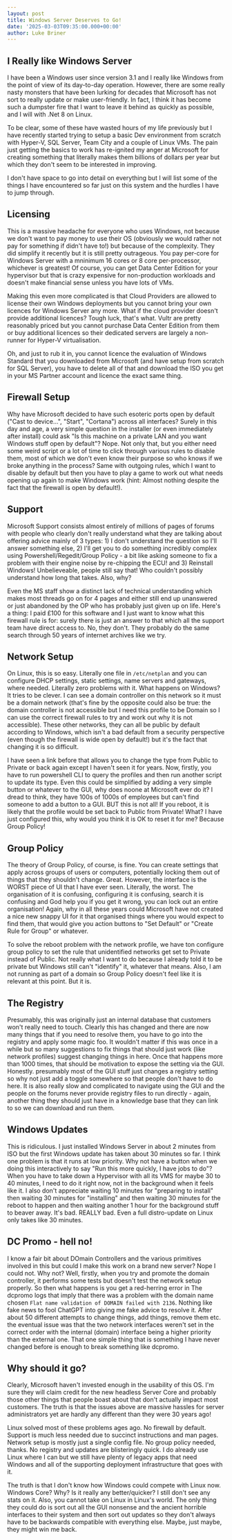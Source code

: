 ```yaml
---
layout: post
title: Windows Server Deserves to Go!
date: '2025-03-03T09:35:00.000+00:00'
author: Luke Briner
---
```


## I Really like Windows Server
I have been a Windows user since version 3.1 and I really like Windows from the point of view of its day-to-day operation. However, there are some really nasty monsters that have been lurking for decades that Microsoft has not sort to really update or make user-friendly. In fact, I think it has become such a dumpster fire that I want to leave it behind as quickly as possible, and I will with .Net 8 on Linux.

To be clear, some of these have wasted hours of my life previously but I have recently started trying to setup a basic Dev environment from scratch with Hyper-V, SQL Server, Team City and a couple of Linux VMs. The pain just getting the basics to work has re-ignited my anger at Microsoft for creating something that literally makes them billions of dollars per year but which they don't seem to be interested in improving.

I don't have space to go into detail on everything but I will list some of the things I have encountered so far just on this system and the hurdles I have to jump through.

## Licensing
This is a massive headache for everyone who uses Windows, not because we don't want to pay money to use their OS (obviously we would rather not pay for something if didn't have to!) but because of the complexity. They did simplify it recently but it is still pretty outrageous. You pay per-core for Windows Server with a mninimum 16 cores or 8 core per-processor, whichever is greatest! Of course, you can get Data Center Edition for your hypervisor but that is crazy expensive for non-production workloads and doesn't make financial sense unless you have lots of VMs.

Making this even more complicated is that Cloud Providers are allowed to license their own Windows deployments but you cannot bring your own licences for Windows Server any more. What if the cloud provider doesn't provide additional licences? Tough luck, that's what. Vultr are pretty reasonably priced but you cannot purchase Data Center Edition from them or buy additional licences so their dedicated servers are largely a non-runner for Hyper-V virtualisation.

Oh, and just to rub it in, you cannot licence the evaluation of Windows Standard that you downloaded from Microsoft (and have setup from scratch for SQL Server), you have to delete all of that and download the ISO you get in your MS Partner account and licence the exact same thing.

## Firewall Setup
Why have Microsoft decided to have such esoteric ports open by default ("Cast to device...", "Start", "Cortana") across all interfaces? Surely in this day and age, a very simple question in the installer (or even immediately after install) could ask "Is this machine on a private LAN and you want Windows stuff open by default"? Nope. Not only that, but you either need some weird script or a lot of time to click through various rules to disable them, most of which we don't even know their purpose so who knows if we broke anything in the process? Same with outgoing rules, which I want to disable by default but then you have to play a game to work out what needs opening up again to make Windows work (hint: Almost nothing despite the fact that the firewall is open by default!).

## Support
Microsoft Support consists almost entirely of millions of pages of forums with people who clearly don't really understand what they are talking about offering advice mainly of 3 types: 1) I don't understand the question so I'll answer something else, 2) I'll get you to do something incredibly complex using Powershell/Regedit/Group Policy - a bit like asking someone to fix a problem with their engine noise by re-chipping the ECU! and 3) Reinstall Windows! Unbelieveable, people still say that! Who couldn't possibly understand how long that takes. Also, why?

Even the MS staff show a distinct lack of technical understanding which makes most threads go on for 4 pages and either still end up unanswered or just abandoned by the OP who has probably just given up on life. Here's a thing: I paid £100 for this software and I just want to know what this firewall rule is for: surely there is just an answer to that which all the support team have direct access to. No, they don't. They probably do the same search through 50 years of internet archives like we try.

## Network Setup
On Linux, this is so easy. Literally one file in `/etc/netplan` and you can configure DHCP settings, static settings, name servers and gateways, where needed. Literally zero problems with it. What happens on Windows? It tries to be clever. I can see a domain controller on this network so it must be a domain network (that's fine by the opposite could also be true: the domain controller is not accessible but I need this profile to be Domain so I can use the correct firewall rules to try and work out why it is not accessible). These other networks, they can all be public by default according to Windows, which isn't a bad default from a security perspective (even though the firewall is wide open by default!) but it's the fact that changing it is so difficult.

I have seen a link before that allows you to change the type from Public to Private or back again except I haven't seen it for years. Now, firstly, you have to run powershell CLI to query the profiles and then run another script to update its type. Even this could be simplified by adding a very simple button or whatever to the GUI, why does noone at Microsoft ever do it? I dread to think, they have 100s of 1000s of employees but can't find someone to add a button to a GUI. BUT this is not all! If you reboot, it is likely that the profile would be set back to Public from Private! What? I have just configured this, why would you think it is OK to reset it for me? Because Group Policy!

## Group Policy
The theory of Group Policy, of course, is fine. You can create settings that apply across groups of users or computers, potentially locking them out of things that they shouldn't change. Great. However, the interface is the WORST piece of UI that I have ever seen. Literally, the worst. The organisation of it is confusing, configuring it is confusing, search it is confusing and God help you if you get it wrong, you can lock out an entire organisation! Again, why in all these years could Microsoft have not created a nice new snappy UI for it that organised things where you would expect to find them, that would give you action buttons to "Set Default" or "Create Rule for Group" or whatever.

To solve the reboot problem with the network profile, we have ton configure group policy to set the rule that unidentified networks get set to Private instead of Public. Not really what I want to do because I already told it to be private but Windows still can't "identify" it, whatever that means. Also, I am not running as part of a domain so Group Policy doesn't feel like it is relevant at this point. But it is.

## The Registry
Presumably, this was originally just an internal database that customers won't really need to touch. Clearly this has changed and there are now many things that if you need to resolve them, you have to go into the registry and apply some magic foo.
It wouldn't matter if this was once in a while but so many suggestions to fix things that should just work (like network profiles) suggest changing things in here. Once that happens more than 1000 times, that should be
motivation to expose the setting via the GUI. Honestly. presumably most of the GUI stuff just changes a registry setting so why not just add a toggle somewhere so that people don't have to do here. It is also really slow
and complicated to navigate using the GUI and the people on the forums never provide registry files to run directly - again, another thing they should just have in a knowledge base that they can link
to so we can download and run them.

## Windows Updates
This is ridiculous. I just installed Windows Server in about 2 minutes from ISO but the first Windows update has taken about 30 minutes so far. I think one problem is that it runs
at low priority. Why not have a button when we doing this interactively to say "Run this more quickly, I have jobs to do"? When you have to take down a Hypervisor with all its VMS for maybe
30 to 40 minutes, I need to do it right now, not in the background when it feels like it. I also don't appreciate waiting 10 minutes for "preparing to install" then waiting 30 minutes for
"installing" and then waiting 30 minutes for the reboot to happen and then waiting another 1 hour for the background stuff to beaver away. It's bad. REALLY bad. Even a full distro-update on Linux
only takes like 30 minutes.

## DC Promo - hell no!
I know a fair bit about DOmain Controllers and the various primitives involved in this but could I make this work on a brand new server? Nope I could not. Why not? Well, firstly, 
when you try and promote the domain controller, it performs some tests but doesn't test the network setup properly. So then what happens is you get a red-herring error in The
dcpromo logs that imply that there was a problem with the domain name chosen `Flat name validation of DOMAIN failed with 2136`. Nothing like fake news to fool ChatGPT into giving me fake advice to resolve it. After about 50
different attempts to change things, add things, remove them etc. the eventual issue was that the two network interfaces weren't set in the correct order with the internal (domain)
interface being a higher priority than the external one. That one simple thing that is something I have never changed before is enough to break something like dcpromo.

## Why should it go?
Clearly, Microsoft haven't invested enough in the usability of this OS. I'm sure they will claim credit for the new headless Server Core and probably those other things that people boast about that don't actually impact most customers. The truth is that the issues above are massive hassles for server administrators yet are hardly any different than they were 30 years ago!

Linux solved most of these problems ages ago. No firewall by default. Support is much less needed due to succinct instructions and man pages. Network setup is mostly just a single
config file. No group policy needed, thanks. No registry and updates are blisteringly quick. I do already use Linux where I can but we still have plenty of legacy apps that need
Windows and all of the supporting deployment infrastructure that goes with it.

The truth is that I don't know how Windows could compete with Linux now. Windows Core? Why? Is it really any better/quicker? I still don't see any stats on it. Also, you cannot take
on Linux in Linux's world. The only thing they could do is sort out all the GUI nonsense and the ancient horrible interfaces to their system and then sort out updates so they don't
always have to be backwards compatible with everything else. Maybe, just maybe, they might win me back.